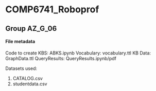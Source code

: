 # COMP6741_Roboprof

## Group AZ_G_06


#### File metadata
Code to create KBS: ABKS.ipynb
Vocabulary: vocabulary.ttl
KB Data:  GraphData.ttl
QueryResults: QueryResults.ipynb/pdf

Datasets used:
1. CATALOG.csv
2. studentdata.csv